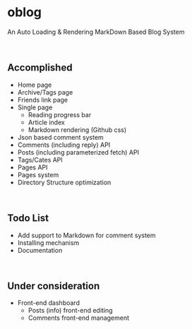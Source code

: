 # oblog
An Auto Loading &amp; Rendering MarkDown Based Blog System

<br/>

## Accomplished
+ Home page
+ Archive/Tags page
+ Friends link page
+ Single page
  - Reading progress bar
  - Article index
  - Markdown rendering (Github css)
+ Json based comment system
+ Comments (including reply) API
+ Posts (including parameterized fetch) API
+ Tags/Cates API
+ Pages API
+ Pages system
+ Directory Structure optimization
<br/>

## Todo List
+ Add support to Markdown for comment system
+ Installing mechanism
+ Documentation

<br/>

## Under consideration
+ Front-end dashboard
  - Posts (info) front-end editing
  - Comments front-end management